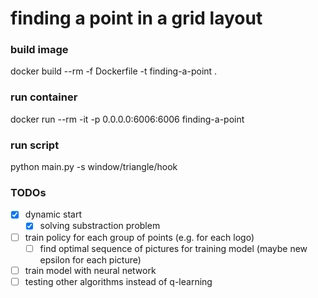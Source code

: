 # finding a point in a grid layout


### build image
docker build --rm -f Dockerfile -t finding-a-point .

### run container
docker run --rm -it -p 0.0.0.0:6006:6006 finding-a-point

### run script
python main.py -s window/triangle/hook

### TODOs
- [x] dynamic start
    - [x] solving substraction problem
- [ ] train policy for each group of points (e.g. for each logo)
    - [ ] find optimal sequence of pictures for training model (maybe new epsilon for each picture)
- [ ] train model with neural network
- [ ] testing other algorithms instead of q-learning